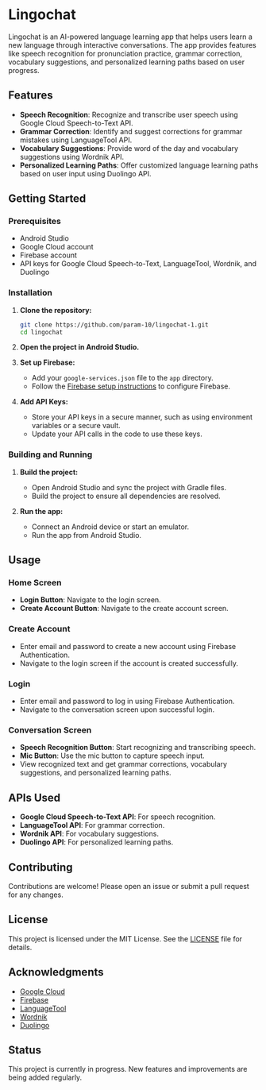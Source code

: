# Lingochat

Lingochat is an AI-powered language learning app that helps users learn a new language through interactive conversations. The app provides features like speech recognition for pronunciation practice, grammar correction, vocabulary suggestions, and personalized learning paths based on user progress.

## Features

- **Speech Recognition**: Recognize and transcribe user speech using Google Cloud Speech-to-Text API.
- **Grammar Correction**: Identify and suggest corrections for grammar mistakes using LanguageTool API.
- **Vocabulary Suggestions**: Provide word of the day and vocabulary suggestions using Wordnik API.
- **Personalized Learning Paths**: Offer customized language learning paths based on user input using Duolingo API.

## Getting Started

### Prerequisites

- Android Studio
- Google Cloud account
- Firebase account
- API keys for Google Cloud Speech-to-Text, LanguageTool, Wordnik, and Duolingo

### Installation

1. **Clone the repository:**

    ```bash
    git clone https://github.com/param-10/lingochat-1.git
    cd lingochat
    ```

2. **Open the project in Android Studio.**

3. **Set up Firebase:**
    - Add your `google-services.json` file to the `app` directory.
    - Follow the [Firebase setup instructions](https://firebase.google.com/docs/android/setup) to configure Firebase.

4. **Add API Keys:**
    - Store your API keys in a secure manner, such as using environment variables or a secure vault.
    - Update your API calls in the code to use these keys.

### Building and Running

1. **Build the project:**
    - Open Android Studio and sync the project with Gradle files.
    - Build the project to ensure all dependencies are resolved.

2. **Run the app:**
    - Connect an Android device or start an emulator.
    - Run the app from Android Studio.

## Usage

### Home Screen

- **Login Button**: Navigate to the login screen.
- **Create Account Button**: Navigate to the create account screen.

### Create Account

- Enter email and password to create a new account using Firebase Authentication.
- Navigate to the login screen if the account is created successfully.

### Login

- Enter email and password to log in using Firebase Authentication.
- Navigate to the conversation screen upon successful login.

### Conversation Screen

- **Speech Recognition Button**: Start recognizing and transcribing speech.
- **Mic Button**: Use the mic button to capture speech input.
- View recognized text and get grammar corrections, vocabulary suggestions, and personalized learning paths.

## APIs Used

- **Google Cloud Speech-to-Text API**: For speech recognition.
- **LanguageTool API**: For grammar correction.
- **Wordnik API**: For vocabulary suggestions.
- **Duolingo API**: For personalized learning paths.

## Contributing

Contributions are welcome! Please open an issue or submit a pull request for any changes.

## License

This project is licensed under the MIT License. See the [LICENSE](LICENSE) file for details.

## Acknowledgments

- [Google Cloud](https://cloud.google.com/)
- [Firebase](https://firebase.google.com/)
- [LanguageTool](https://languagetool.org/)
- [Wordnik](https://www.wordnik.com/)
- [Duolingo](https://www.duolingo.com/)

## Status

This project is currently in progress. New features and improvements are being added regularly.
